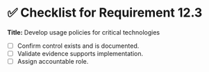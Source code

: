 # ✅ Checklist for Requirement 12.3

**Title:** Develop usage policies for critical technologies

- [ ] Confirm control exists and is documented.
- [ ] Validate evidence supports implementation.
- [ ] Assign accountable role.
